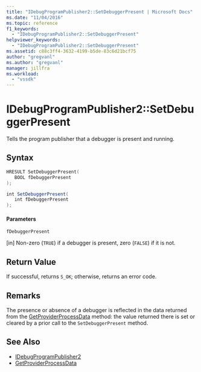 ```yaml
---
title: "IDebugProgramPublisher2::SetDebuggerPresent | Microsoft Docs"
ms.date: "11/04/2016"
ms.topic: reference
f1_keywords:
  - "IDebugProgramPublisher2::SetDebuggerPresent"
helpviewer_keywords:
  - "IDebugProgramPublisher2::SetDebuggerPresent"
ms.assetid: c88c3ff4-3632-4199-b5de-83c6d21bcf75
author: "gregvanl"
ms.author: "gregvanl"
manager: jillfra
ms.workload:
  - "vssdk"
---
```

# IDebugProgramPublisher2::SetDebuggerPresent
Tells the program publisher that a debugger is present and running.

## Syntax

```cpp
HRESULT SetDebuggerPresent(
   BOOL fDebuggerPresent
);
```

```csharp
int SetDebuggerPresent(
   int fDebuggerPresent
);
```

#### Parameters
 `fDebuggerPresent`

 [in] Non-zero (`TRUE`) if a debugger is present, zero (`FALSE`) if it is not.

## Return Value
 If successful, returns `S_OK`; otherwise, returns an error code.

## Remarks
 The presence or absence of a debugger is reflected in the data returned from the [GetProviderProcessData](../../../extensibility/debugger/reference/idebugprogramprovider2-getproviderprocessdata.md) method: the value returned there is set or cleared by a prior call to the `SetDebuggerPresent` method.

## See Also
- [IDebugProgramPublisher2](../../../extensibility/debugger/reference/idebugprogrampublisher2.md)
- [GetProviderProcessData](../../../extensibility/debugger/reference/idebugprogramprovider2-getproviderprocessdata.md)